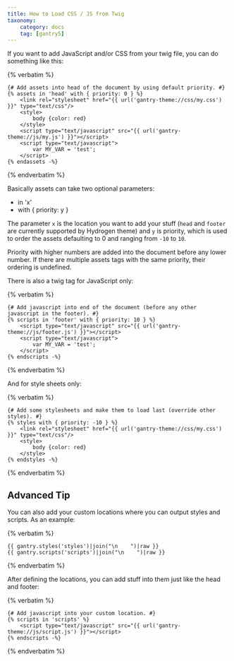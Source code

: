 ```yaml
---
title: How to Load CSS / JS from Twig
taxonomy:
    category: docs
    tag: [gantry5]
---
```




If you want to add JavaScript and/or CSS from your twig file, you can do something like this:

{% verbatim %}
``` twig
{# Add assets into head of the document by using default priority. #}
{% assets in 'head' with { priority: 0 } %}
    <link rel="stylesheet" href="{{ url('gantry-theme://css/my.css') }}" type="text/css"/>
    <style>
        body {color: red}
    </style>
    <script type="text/javascript" src="{{ url('gantry-theme://js/my.js') }}"></script>
    <script type="text/javascript">
        var MY_VAR = 'test';
    </script>
{% endassets -%}
```
{% endverbatim %}

Basically assets can take two optional parameters:

* in 'x'
* with { priority: y }

The parameter `x` is the location you want to add your stuff (`head` and `footer` are currently supported by Hydrogen theme) and `y` is priority, which is used to order the assets defaulting to 0 and ranging from `-10` to `10`. 

Priority with higher numbers are added into the document before any lower number. If there are multiple assets tags with the same priority, their ordering is undefined.

There is also a twig tag for JavaScript only:

{% verbatim %}
``` twig
{# Add javascript into end of the document (before any other javascript in the footer). #}
{% scripts in 'footer' with { priority: 10 } %}
    <script type="text/javascript" src="{{ url('gantry-theme://js/footer.js') }}"></script>
    <script type="text/javascript">
        var MY_VAR = 'test';
    </script>
{% endscripts -%}
```
{% endverbatim %}

And for style sheets only:

{% verbatim %}
``` twig
{# Add some stylesheets and make them to load last (override other styles). #}
{% styles with { priority: -10 } %}
    <link rel="stylesheet" href="{{ url('gantry-theme://css/my.css') }}" type="text/css"/>
    <style>
        body {color: red}
    </style>
{% endstyles -%}
```
{% endverbatim %}

## Advanced Tip

You can also add your custom locations where you can output styles and scripts. As an example:

{% verbatim %}
``` twig
{{ gantry.styles('styles')|join("\n    ")|raw }}
{{ gantry.scripts('scripts')|join("\n    ")|raw }}
```
{% endverbatim %}

After defining the locations, you can add stuff into them just like the head and footer:

{% verbatim %}
``` twig
{# Add javascript into your custom location. #}
{% scripts in 'scripts' %}
    <script type="text/javascript" src="{{ url('gantry-theme://js/script.js') }}"></script>
{% endscripts -%}
```
{% endverbatim %}